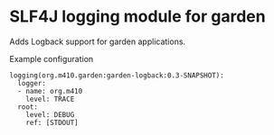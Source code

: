 SLF4J logging module for garden 
=================================

Adds Logback support for garden applications.  

Example configuration

    logging(org.m410.garden:garden-logback:0.3-SNAPSHOT):
      logger:
      - name: org.m410
        level: TRACE
      root:
        level: DEBUG
        ref: [STDOUT]

